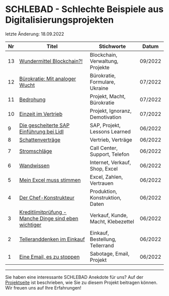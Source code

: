 # SCHLEBAD - Schlechte Beispiele aus Digitalisierungsprojekten

letzte Änderung: 18.09.2022


| Nr   | Titel                                                                                   | Stichworte                           | Datum           |
|------| --------------------------------------------------------------------------------------- |--------------------------------------|-----------------|
|   13 | [Wundermittel Blockchain?!](/schlebad/13_blockchain.md)                                 | Blockchain, Verwaltung, Projekte     | 09/2022         |
|   12 | [Bürokratie: Mit analoger Wucht](/schlebad/12_analoge_wucht.md)                         | Bürokratie, Formulare, Ukraine       | 07/2022         |
|   11 | [Bedrohung](/schlebad/11_bedrohung.md)                                                  | Projekt, Macht, Bürokratie           | 07/2022         |
|   10 | [Einzeit im Vertrieb](/schlebad/10_eiszeit.md)                                          | Projekt, Ignoranz, Demotivation      | 07/2022         |
|    9 | [Die gescheiterte SAP Einführung bei Lidl](/schlebad/9_sap_lidl.md)                     | SAP, Projekt, Lessons Learned        | 06/2022         |
|    8 | [Schattenverträge](/schlebad/8_schattenvertraege.md)                                    | Vertrieb, Verträge                   | 06/2022         |
|    7 | [Stromschläge](/schlebad/7_stromschlaege.md)                                            | Call Center, Support, Telefon        | 06/2022         |
|    6 | [Wandwissen](/schlebad/6_wandwissen.md)                                                 | Internet, Verkauf, Shop, Excel       | 06/2022         |
|    5 | [Mein Excel muss stimmen](/schlebad/5_excel_vertrauen.md)                               | Excel, Zahlen, Vertrauen             | 06/2022         |
|    4 | [Der Chef-Konstrukteur](/schlebad/4_chef_konstrukteur.md)                               | Produktion, Konstruktion, Daten      | 06/2022         |
|    3 | [Kreditlimitprüfung - Manche Dinge sind eben wichtiger](/schlebad/3_kreditlimit.md)     | Verkauf, Kunde, Macht, Klebezettel   | 06/2022         |
|    2 | [Telleranddenken im Einkauf](schlebad/2_tellerrand.md)                                  | Einkauf, Bestellung, Tellerrand      | 06/2022         |
|    1 | [Eine Email, es zu stoppen](schlebad/1_sabotage_email.md)                               | Sabotage, Email, Projekt             | 06/2022         |



---

Sie haben eine interessante SCHLEBAD Anekdote für uns? Auf der [Projektseite](https://sapstammtisch.github.io/gusbad) ist beschrieben, wie Sie zu diesem Projekt beitragen können. Wir freuen uns auf Ihre Erfahrungen!  
